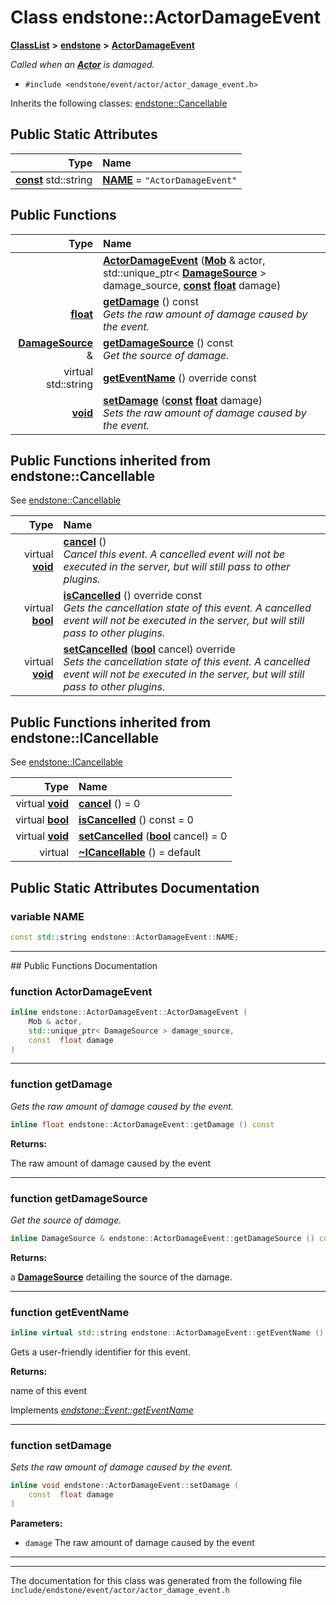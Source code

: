 

# Class endstone::ActorDamageEvent



[**ClassList**](annotated.md) **>** [**endstone**](namespaceendstone.md) **>** [**ActorDamageEvent**](classendstone_1_1ActorDamageEvent.md)



_Called when an_ [_**Actor**_](classendstone_1_1Actor.md) _is damaged._

* `#include <endstone/event/actor/actor_damage_event.h>`



Inherits the following classes: [endstone::Cancellable](classendstone_1_1Cancellable.md)
































## Public Static Attributes

| Type | Name |
| ---: | :--- |
|  [**const**](classendstone_1_1Vector.md) std::string | [**NAME**](#variable-name)   = `"ActorDamageEvent"`<br> |










































## Public Functions

| Type | Name |
| ---: | :--- |
|   | [**ActorDamageEvent**](#function-actordamageevent) ([**Mob**](classendstone_1_1Mob.md) & actor, std::unique\_ptr&lt; [**DamageSource**](classendstone_1_1DamageSource.md) &gt; damage\_source, [**const**](classendstone_1_1Vector.md) [**float**](classendstone_1_1Vector.md) damage) <br> |
|  [**float**](classendstone_1_1Vector.md) | [**getDamage**](#function-getdamage) () const<br>_Gets the raw amount of damage caused by the event._  |
|  [**DamageSource**](classendstone_1_1DamageSource.md) & | [**getDamageSource**](#function-getdamagesource) () const<br>_Get the source of damage._  |
| virtual std::string | [**getEventName**](#function-geteventname) () override const<br> |
|  [**void**](classendstone_1_1Vector.md) | [**setDamage**](#function-setdamage) ([**const**](classendstone_1_1Vector.md) [**float**](classendstone_1_1Vector.md) damage) <br>_Sets the raw amount of damage caused by the event._  |


## Public Functions inherited from endstone::Cancellable

See [endstone::Cancellable](classendstone_1_1Cancellable.md)

| Type | Name |
| ---: | :--- |
| virtual [**void**](classendstone_1_1Vector.md) | [**cancel**](classendstone_1_1Cancellable.md#function-cancel) () <br>_Cancel this event. A cancelled event will not be executed in the server, but will still pass to other plugins._  |
| virtual [**bool**](classendstone_1_1Vector.md) | [**isCancelled**](classendstone_1_1Cancellable.md#function-iscancelled) () override const<br>_Gets the cancellation state of this event. A cancelled event will not be executed in the server, but will still pass to other plugins._  |
| virtual [**void**](classendstone_1_1Vector.md) | [**setCancelled**](classendstone_1_1Cancellable.md#function-setcancelled) ([**bool**](classendstone_1_1Vector.md) cancel) override<br>_Sets the cancellation state of this event. A cancelled event will not be executed in the server, but will still pass to other plugins._  |


## Public Functions inherited from endstone::ICancellable

See [endstone::ICancellable](classendstone_1_1ICancellable.md)

| Type | Name |
| ---: | :--- |
| virtual [**void**](classendstone_1_1Vector.md) | [**cancel**](classendstone_1_1ICancellable.md#function-cancel) () = 0<br> |
| virtual [**bool**](classendstone_1_1Vector.md) | [**isCancelled**](classendstone_1_1ICancellable.md#function-iscancelled) () const = 0<br> |
| virtual [**void**](classendstone_1_1Vector.md) | [**setCancelled**](classendstone_1_1ICancellable.md#function-setcancelled) ([**bool**](classendstone_1_1Vector.md) cancel) = 0<br> |
| virtual  | [**~ICancellable**](classendstone_1_1ICancellable.md#function-icancellable) () = default<br> |
















































































## Public Static Attributes Documentation




### variable NAME 

```C++
const std::string endstone::ActorDamageEvent::NAME;
```




<hr>
## Public Functions Documentation




### function ActorDamageEvent 

```C++
inline endstone::ActorDamageEvent::ActorDamageEvent (
    Mob & actor,
    std::unique_ptr< DamageSource > damage_source,
    const  float damage
) 
```




<hr>



### function getDamage 

_Gets the raw amount of damage caused by the event._ 
```C++
inline float endstone::ActorDamageEvent::getDamage () const
```





**Returns:**

The raw amount of damage caused by the event 





        

<hr>



### function getDamageSource 

_Get the source of damage._ 
```C++
inline DamageSource & endstone::ActorDamageEvent::getDamageSource () const
```





**Returns:**

a [**DamageSource**](classendstone_1_1DamageSource.md) detailing the source of the damage. 





        

<hr>



### function getEventName 

```C++
inline virtual std::string endstone::ActorDamageEvent::getEventName () override const
```



Gets a user-friendly identifier for this event.




**Returns:**

name of this event 





        
Implements [*endstone::Event::getEventName*](classendstone_1_1Event.md#function-geteventname)


<hr>



### function setDamage 

_Sets the raw amount of damage caused by the event._ 
```C++
inline void endstone::ActorDamageEvent::setDamage (
    const  float damage
) 
```





**Parameters:**


* `damage` The raw amount of damage caused by the event 




        

<hr>

------------------------------
The documentation for this class was generated from the following file `include/endstone/event/actor/actor_damage_event.h`


